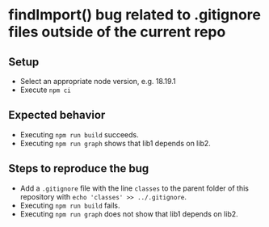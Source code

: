 # findImport() bug related to .gitignore files outside of the current repo

## Setup
- Select an appropriate node version, e.g. 18.19.1
- Execute `npm ci`

## Expected behavior
- Executing `npm run build` succeeds.
- Executing `npm run graph` shows that lib1 depends on lib2.

## Steps to reproduce the bug

- Add a `.gitignore` file with the line `classes` to the parent folder of this repository with `echo 'classes' >> ../.gitignore`.
- Executing `npm run build` fails.
- Executing `npm run graph` does not show that lib1 depends on lib2.
